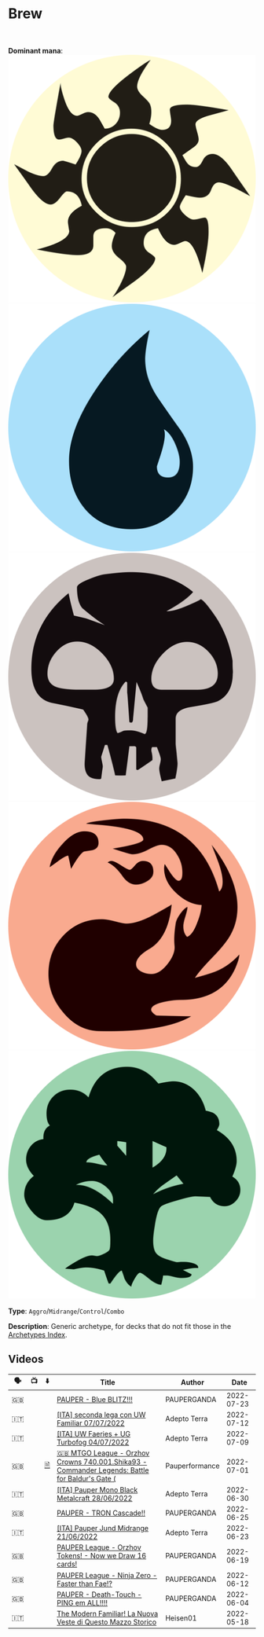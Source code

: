 <!-- This page is automatically generated by Myr: do not update it manually. -->
<!-- Changes directly applied here will be lost. -->
<!-- If you plan to update this page, please update the template at https://github.com/Pauperformance/pauperformance-bot -->
<!-- Templates can be found under pauperformance-bot/resources/templates/ -->
# Brew
<br/>


**Dominant mana**: <img src="../resources/images/mana/W.png" class="dominant-mana-icon"/> <img src="../resources/images/mana/U.png" class="dominant-mana-icon"/> <img src="../resources/images/mana/B.png" class="dominant-mana-icon"/> <img src="../resources/images/mana/R.png" class="dominant-mana-icon"/> <img src="../resources/images/mana/G.png" class="dominant-mana-icon"/>

**Type**: `Aggro`/`Midrange`/`Control`/`Combo`

**Description**: 
Generic archetype, for decks that do not fit those in the [Archetypes Index](../../pages/archetypes_index.html).










## **Videos**

| 🗣️ | 📺 | ⬇️ | Title | Author | Date |
| -- | -- | -- | ---- | ------ | ---- |
| 🇬🇧 | <i class="fa-brands fa-youtube"></i> |  | <a href="https://www.youtube.com/watch?v=A-AhrEAXqMs" target="_blank">PAUPER - Blue BLITZ!!!</a> | PAUPERGANDA | 2022-07-23   |
| 🇮🇹 | <i class="fa-brands fa-youtube"></i> |  | <a href="https://www.youtube.com/watch?v=8KAufu410jM" target="_blank">[ITA] seconda lega con UW Familiar 07/07/2022</a> | Adepto Terra | 2022-07-12   |
| 🇮🇹 | <i class="fa-brands fa-youtube"></i> |  | <a href="https://www.youtube.com/watch?v=aTi_JYogNuk" target="_blank">[ITA] UW Faeries + UG Turbofog 04/07/2022</a> | Adepto Terra | 2022-07-09   |
| 🇬🇧 | <i class="fa-brands fa-youtube"></i> | <a href="https://www.mtggoldfish.com/deck/4911470" target="_blank">🗎</a> | <a href="https://www.youtube.com/watch?v=b87JcpST6SY" target="_blank">🇬🇧 MTGO League - Orzhov Crowns 740.001.Shika93 - Commander Legends: Battle for Baldur's Gate (</a> | Pauperformance | 2022-07-01   |
| 🇮🇹 | <i class="fa-brands fa-youtube"></i> |  | <a href="https://www.youtube.com/watch?v=8q-QTPiQd4A" target="_blank">[ITA] Pauper Mono Black Metalcraft 28/06/2022</a> | Adepto Terra | 2022-06-30   |
| 🇬🇧 | <i class="fa-brands fa-youtube"></i> |  | <a href="https://www.youtube.com/watch?v=iVDSbxQ5Zyk" target="_blank">PAUPER - TRON Cascade!!</a> | PAUPERGANDA | 2022-06-25   |
| 🇮🇹 | <i class="fa-brands fa-youtube"></i> |  | <a href="https://www.youtube.com/watch?v=hbtr6Cgc9aw" target="_blank">[ITA] Pauper Jund Midrange 21/06/2022</a> | Adepto Terra | 2022-06-23   |
| 🇬🇧 | <i class="fa-brands fa-youtube"></i> |  | <a href="https://www.youtube.com/watch?v=V5oAu4HmPR0" target="_blank">PAUPER League - Orzhov Tokens! - Now we Draw 16 cards!</a> | PAUPERGANDA | 2022-06-19   |
| 🇬🇧 | <i class="fa-brands fa-youtube"></i> |  | <a href="https://www.youtube.com/watch?v=IUdql-h-A78" target="_blank">PAUPER League - Ninja Zero - Faster than Fae!?</a> | PAUPERGANDA | 2022-06-12   |
| 🇬🇧 | <i class="fa-brands fa-youtube"></i> |  | <a href="https://www.youtube.com/watch?v=7-4CYBFrS3c" target="_blank">PAUPER - Death-Touch - PING em ALL!!!!</a> | PAUPERGANDA | 2022-06-04   |
| 🇮🇹 | <i class="fa-brands fa-youtube"></i> |  | <a href="https://www.youtube.com/watch?v=nLoNjyeMqAo" target="_blank">The Modern Familiar! La Nuova Veste di Questo Mazzo Storico</a> | Heisen01 | 2022-05-18   |




